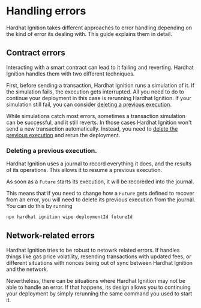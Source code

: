 # Handling errors

Hardhat Ignition takes different approaches to error handling depending on the kind of error its dealing with. This guide explains them in detail.

## Contract errors

Interacting with a smart contract can lead to it failing and reverting. Hardhat Ignition handles them with two different techniques.

First, before sending a transaction, Hardhat Ignition runs a simulation of it. If the simulation fails, the execution gets interrupted. All you need to do to continue your deployment in this case is rerunning Hardhat Ignition. If your simulation still fail, you can consider [deleting a previous execution](#deleting-a-previous-execution).

While simulations catch most errors, sometimes a transaction simulation can be successful, and it still reverts. In those cases Hardhat Ignition won't send a new transaction automatically. Instead, you need to [delete the previous execution](#deleting-a-previous-execution) and rerun the deployment.

### Deleting a previous execution.

Hardhat Ignition uses a journal to record everything it does, and the results of its operations. This allows it to resume a previous execution.

As soon as a `Future` starts its execution, it will be recoreded into the journal.

This means that if you need to change how a `Future` gets defined to recover from an error, you will need to delete its previous execution from the journal. You can do this by running

```sh
npx hardhat ignition wipe deploymentId futureId
```

## Network-related errors

Hardhat Ignition tries to be robust to netowrk related errors. If handles things like gas price volatility, resending transactions with updated fees, or different situations with nonces being out of sync between Hardhat Ignition and the network.

Nevertheless, there can be situations where Hardhat Ignition may not be able to handle an error. If that happens, its design allows you to continuing your deployment by simply rerunning the same command you used to start it.
